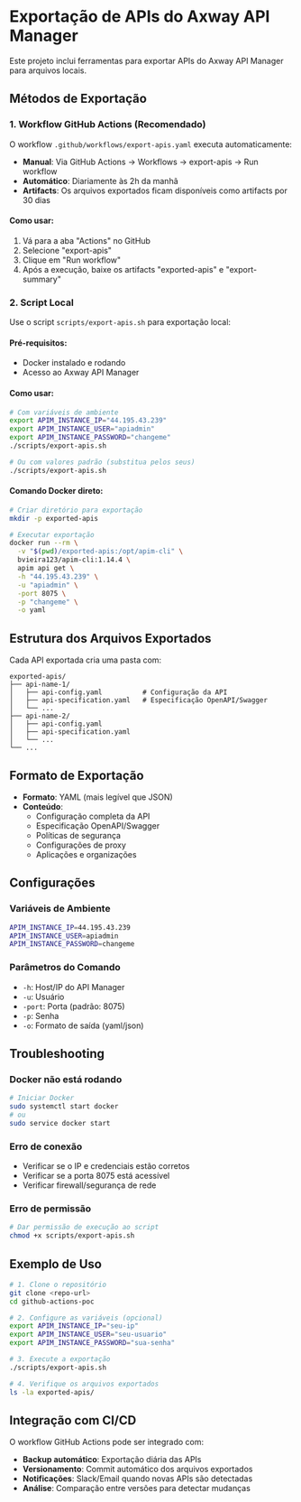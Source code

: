 # Exportação de APIs do Axway API Manager

Este projeto inclui ferramentas para exportar APIs do Axway API Manager para arquivos locais.

## Métodos de Exportação

### 1. Workflow GitHub Actions (Recomendado)

O workflow `.github/workflows/export-apis.yaml` executa automaticamente:

- **Manual**: Via GitHub Actions → Workflows → export-apis → Run workflow
- **Automático**: Diariamente às 2h da manhã
- **Artifacts**: Os arquivos exportados ficam disponíveis como artifacts por 30 dias

#### Como usar:
1. Vá para a aba "Actions" no GitHub
2. Selecione "export-apis"
3. Clique em "Run workflow"
4. Após a execução, baixe os artifacts "exported-apis" e "export-summary"

### 2. Script Local

Use o script `scripts/export-apis.sh` para exportação local:

#### Pré-requisitos:
- Docker instalado e rodando
- Acesso ao Axway API Manager

#### Como usar:

```bash
# Com variáveis de ambiente
export APIM_INSTANCE_IP="44.195.43.239"
export APIM_INSTANCE_USER="apiadmin"
export APIM_INSTANCE_PASSWORD="changeme"
./scripts/export-apis.sh

# Ou com valores padrão (substitua pelos seus)
./scripts/export-apis.sh
```

#### Comando Docker direto:

```bash
# Criar diretório para exportação
mkdir -p exported-apis

# Executar exportação
docker run --rm \
  -v "$(pwd)/exported-apis:/opt/apim-cli" \
  bvieira123/apim-cli:1.14.4 \
  apim api get \
  -h "44.195.43.239" \
  -u "apiadmin" \
  -port 8075 \
  -p "changeme" \
  -o yaml
```

## Estrutura dos Arquivos Exportados

Cada API exportada cria uma pasta com:

```
exported-apis/
├── api-name-1/
│   ├── api-config.yaml          # Configuração da API
│   ├── api-specification.yaml   # Especificação OpenAPI/Swagger
│   └── ...
├── api-name-2/
│   ├── api-config.yaml
│   ├── api-specification.yaml
│   └── ...
└── ...
```

## Formato de Exportação

- **Formato**: YAML (mais legível que JSON)
- **Conteúdo**: 
  - Configuração completa da API
  - Especificação OpenAPI/Swagger
  - Políticas de segurança
  - Configurações de proxy
  - Aplicações e organizações

## Configurações

### Variáveis de Ambiente

```bash
APIM_INSTANCE_IP=44.195.43.239
APIM_INSTANCE_USER=apiadmin
APIM_INSTANCE_PASSWORD=changeme
```

### Parâmetros do Comando

- `-h`: Host/IP do API Manager
- `-u`: Usuário
- `-port`: Porta (padrão: 8075)
- `-p`: Senha
- `-o`: Formato de saída (yaml/json)

## Troubleshooting

### Docker não está rodando
```bash
# Iniciar Docker
sudo systemctl start docker
# ou
sudo service docker start
```

### Erro de conexão
- Verificar se o IP e credenciais estão corretos
- Verificar se a porta 8075 está acessível
- Verificar firewall/segurança de rede

### Erro de permissão
```bash
# Dar permissão de execução ao script
chmod +x scripts/export-apis.sh
```

## Exemplo de Uso

```bash
# 1. Clone o repositório
git clone <repo-url>
cd github-actions-poc

# 2. Configure as variáveis (opcional)
export APIM_INSTANCE_IP="seu-ip"
export APIM_INSTANCE_USER="seu-usuario"
export APIM_INSTANCE_PASSWORD="sua-senha"

# 3. Execute a exportação
./scripts/export-apis.sh

# 4. Verifique os arquivos exportados
ls -la exported-apis/
```

## Integração com CI/CD

O workflow GitHub Actions pode ser integrado com:

- **Backup automático**: Exportação diária das APIs
- **Versionamento**: Commit automático dos arquivos exportados
- **Notificações**: Slack/Email quando novas APIs são detectadas
- **Análise**: Comparação entre versões para detectar mudanças 